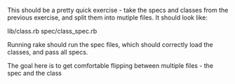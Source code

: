 This should be a pretty quick exercise - take the specs and classes from the previous exercise,
and split them into mutiple files. It should look like:

lib/class.rb
spec/class_spec.rb

Running rake should run the spec files, which should correctly load the classes, and pass all specs.

The goal here is to get comfortable flipping between multiple files - the spec and the class
